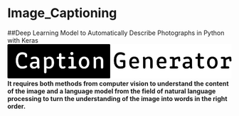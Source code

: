 # Image_Captioning
##Deep Learning Model to Automatically Describe Photographs in Python with Keras
![Caption_Pic](Caption.png)
**It requires both methods from computer vision to understand the content of the image and a language model from the field of natural language processing 
to turn the understanding of the image into words in the right order.**
